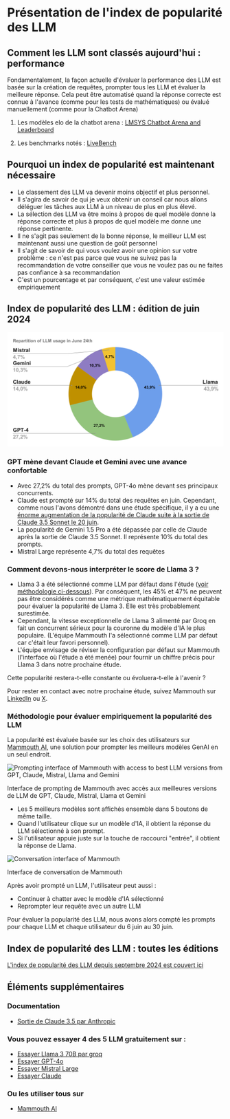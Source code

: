 # Présentation de l'index de popularité des LLM

## Comment les LLM sont classés aujourd'hui : performance

Fondamentalement, la façon actuelle d'évaluer la performance des LLM est basée sur la création de requêtes, prompter tous les LLM et évaluer la meilleure réponse. Cela peut être automatisé quand la réponse correcte est connue à l'avance (comme pour les tests de mathématiques) ou évalué manuellement (comme pour la Chatbot Arena)

1) Les modèles elo de la chatbot arena : [LMSYS Chatbot Arena and Leaderboard](https://chat.lmsys.org/)

2) Les benchmarks notés : [LiveBench](https://livebench.ai/) 

## Pourquoi un index de popularité est maintenant nécessaire

- Le classement des LLM va devenir moins objectif et plus personnel.
- Il s'agira de savoir de qui je veux obtenir un conseil car nous allons déléguer les tâches aux LLM à un niveau de plus en plus élevé.
- La sélection des LLM va être moins à propos de quel modèle donne la réponse correcte et plus à propos de quel modèle me donne une réponse pertinente.
- Il ne s'agit pas seulement de la bonne réponse, le meilleur LLM est maintenant aussi une question de goût personnel
- Il s'agit de savoir de qui vous voulez avoir une opinion sur votre problème : ce n'est pas parce que vous ne suivez pas la recommandation de votre conseiller que vous ne voulez pas ou ne faites pas confiance à sa recommandation
- C'est un pourcentage et par conséquent, c'est une valeur estimée empiriquement

## Index de popularité des LLM : édition de juin 2024

![Repartition of LLM usage in June 24th.svg](Repartition_of_LLM_usage_in_June_24th.svg)

### GPT mène devant Claude et Gemini avec une avance confortable

- Avec 27,2% du total des prompts, GPT-4o mène devant ses principaux concurrents.
- Claude est prompté sur 14% du total des requêtes en juin. Cependant, comme nous l'avons démontré dans une étude spécifique, il y a eu une [énorme augmentation de la popularité de Claude suite à la sortie de Claude 3.5 Sonnet le 20 juin](https://www.notion.so/Claude-s-popularity-surpasses-GPT-s-following-the-release-of-Claude-3-5-Sonnet-1d0ff5a2c9744e349ddedd0e92ae559c?pvs=21).
- La popularité de Gemini 1.5 Pro a été dépassée par celle de Claude après la sortie de Claude 3.5 Sonnet. Il représente 10% du total des prompts.
- Mistral Large représente 4,7% du total des requêtes

### Comment devons-nous interpréter le score de Llama 3 ?

- Llama 3 a été sélectionné comme LLM par défaut dans l'étude ([voir méthodologie ci-dessous](https://www.notion.so/Introducing-the-LLM-Popularity-index-9df6d1f707964e308bdb9f134874b6f9?pvs=21)). Par conséquent, les 45% et 47% ne peuvent pas être considérés comme une métrique mathématiquement équitable pour évaluer la popularité de Llama 3. Elle est très probablement surestimée.
- Cependant, la vitesse exceptionnelle de Llama 3 alimenté par Groq en fait un concurrent sérieux pour la couronne du modèle d'IA le plus populaire. (L'équipe Mammouth l'a sélectionné comme LLM par défaut car c'était leur favori personnel).
- L'équipe envisage de réviser la configuration par défaut sur Mammouth (l'interface où l'étude a été menée) pour fournir un chiffre précis pour Llama 3 dans notre prochaine étude.

Cette popularité restera-t-elle constante ou évoluera-t-elle à l'avenir ? 

Pour rester en contact avec notre prochaine étude, suivez Mammouth sur [LinkedIn](https://www.linkedin.com/company/mammouth-ai) ou [X](http://x.com/mammouth_ai).

### **Méthodologie pour évaluer empiriquement la popularité des LLM**

La popularité est évaluée basée sur les choix des utilisateurs sur [Mammouth AI](https://mammouth.ai), une solution pour prompter les meilleurs modèles GenAI en un seul endroit.

![Prompting interface of Mammouth with access to best LLM versions from GPT, Claude, Mistral, Llama and Gemini](Untitled.png)

Interface de prompting de Mammouth avec accès aux meilleures versions de LLM de GPT, Claude, Mistral, Llama et Gemini

- Les 5 meilleurs modèles sont affichés ensemble dans 5 boutons de même taille.
- Quand l'utilisateur clique sur un modèle d'IA, il obtient la réponse du LLM sélectionné à son prompt.
- Si l'utilisateur appuie juste sur la touche de raccourci "entrée", il obtient la réponse de Llama.

![Conversation interface of Mammouth](Untitled%201.png)

Interface de conversation de Mammouth

Après avoir prompté un LLM, l'utilisateur peut aussi :

- Continuer à chatter avec le modèle d'IA sélectionné
- Reprompter leur requête avec un autre LLM

Pour évaluer la popularité des LLM, nous avons alors compté les prompts pour chaque LLM et chaque utilisateur du 6 juin au 30 juin.

## Index de popularité des LLM : toutes les éditions

[L'index de popularité des LLM depuis septembre 2024 est couvert ici](../the-most-popular-llm/index.md)

## Éléments supplémentaires

### Documentation

- [Sortie de Claude 3.5 par Anthropic](https://www.anthropic.com/news/claude-3-family)

### Vous pouvez essayer 4 des 5 LLM gratuitement sur :

- [Essayer Llama 3 70B par groq](http://groq.com)
- [Essayer GPT-4o](http://www.chatgpt.com)
- [Essayer Mistral Large](https://chat.mistral.ai/chat)
- [Essayer Claude](https://claude.ai/)

### Ou les utiliser tous sur

- [Mammouth AI](http://mammouth.ai)